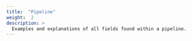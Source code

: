```yaml
---
title:  "Pipeline"
weight:  2
description: >
  Examples and explanations of all fields found within a pipeline.
---
```

